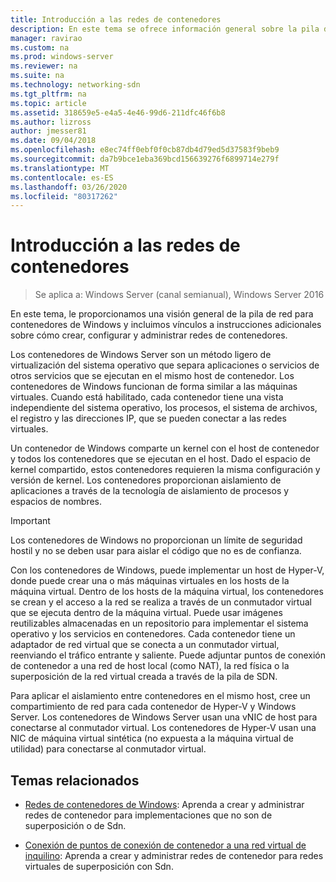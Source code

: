 ```yaml
---
title: Introducción a las redes de contenedores
description: En este tema se ofrece información general sobre la pila de red para contenedores de Windows e incluye vínculos a instrucciones adicionales sobre la creación, configuración y administración de redes de contenedor.
manager: ravirao
ms.custom: na
ms.prod: windows-server
ms.reviewer: na
ms.suite: na
ms.technology: networking-sdn
ms.tgt_pltfrm: na
ms.topic: article
ms.assetid: 318659e5-e4a5-4e46-99d6-211dfc46f6b8
ms.author: lizross
author: jmesser81
ms.date: 09/04/2018
ms.openlocfilehash: e8ec74ff0ebf0f0cb87db4d79ed5d37583f9beb9
ms.sourcegitcommit: da7b9bce1eba369bcd156639276f6899714e279f
ms.translationtype: MT
ms.contentlocale: es-ES
ms.lasthandoff: 03/26/2020
ms.locfileid: "80317262"
---
```

# <a name="container-networking-overview"></a>Introducción a las redes de contenedores

>Se aplica a: Windows Server (canal semianual), Windows Server 2016

En este tema, le proporcionamos una visión general de la pila de red para contenedores de Windows y incluimos vínculos a instrucciones adicionales sobre cómo crear, configurar y administrar redes de contenedores.

Los contenedores de Windows Server son un método ligero de virtualización del sistema operativo que separa aplicaciones o servicios de otros servicios que se ejecutan en el mismo host de contenedor. Los contenedores de Windows funcionan de forma similar a las máquinas virtuales. Cuando está habilitado, cada contenedor tiene una vista independiente del sistema operativo, los procesos, el sistema de archivos, el registro y las direcciones IP, que se pueden conectar a las redes virtuales. 

Un contenedor de Windows comparte un kernel con el host de contenedor y todos los contenedores que se ejecutan en el host. Dado el espacio de kernel compartido, estos contenedores requieren la misma configuración y versión de kernel. Los contenedores proporcionan aislamiento de aplicaciones a través de la tecnología de aislamiento de procesos y espacios de nombres.

>[!IMPORTANT]
>Los contenedores de Windows no proporcionan un límite de seguridad hostil y no se deben usar para aislar el código que no es de confianza. 

Con los contenedores de Windows, puede implementar un host de Hyper-V, donde puede crear una o más máquinas virtuales en los hosts de la máquina virtual. Dentro de los hosts de la máquina virtual, los contenedores se crean y el acceso a la red se realiza a través de un conmutador virtual que se ejecuta dentro de la máquina virtual. Puede usar imágenes reutilizables almacenadas en un repositorio para implementar el sistema operativo y los servicios en contenedores. Cada contenedor tiene un adaptador de red virtual que se conecta a un conmutador virtual, reenviando el tráfico entrante y saliente. Puede adjuntar puntos de conexión de contenedor a una red de host local (como NAT), la red física o la superposición de la red virtual creada a través de la pila de SDN.

Para aplicar el aislamiento entre contenedores en el mismo host, cree un compartimiento de red para cada contenedor de Hyper-V y Windows Server. Los contenedores de Windows Server usan una vNIC de host para conectarse al conmutador virtual. Los contenedores de Hyper-V usan una NIC de máquina virtual sintética (no expuesta a la máquina virtual de utilidad) para conectarse al conmutador virtual. 

## <a name="related-topics"></a>Temas relacionados 

- [Redes de contenedores de Windows](https://docs.microsoft.com/virtualization/windowscontainers/container-networking/architecture): Aprenda a crear y administrar redes de contenedor para implementaciones que no son de superposición o de Sdn.

- [Conexión de puntos de conexión de contenedor a una red virtual de inquilino](../../manage/Connect-container-endpoints-to-a-Tenant-Virtual-Network.md): Aprenda a crear y administrar redes de contenedor para redes virtuales de superposición con Sdn. 
